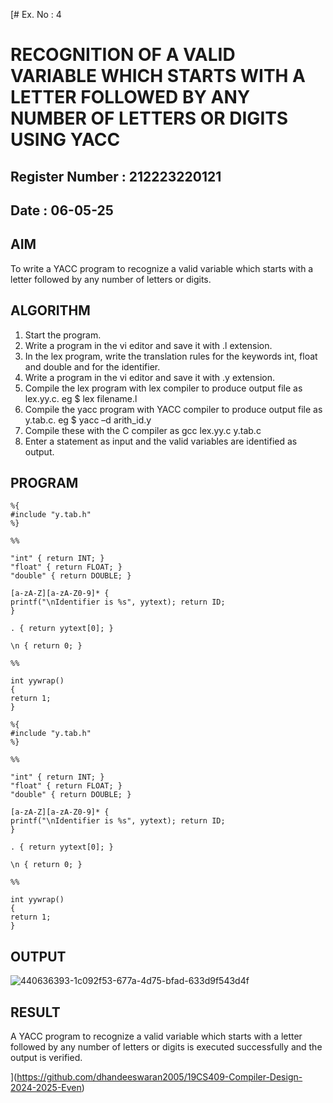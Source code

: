 [# Ex. No : 4	
# RECOGNITION OF A VALID VARIABLE WHICH STARTS WITH A LETTER FOLLOWED BY ANY NUMBER OF LETTERS OR DIGITS USING YACC
## Register Number : 212223220121
## Date : 06-05-25

## AIM   
To write a YACC program to recognize a valid variable which starts with a letter followed by any number of letters or digits.

## ALGORITHM
1.	Start the program.
2.	Write a program in the vi editor and save it with .l extension.
3.	In the lex program, write the translation rules for the keywords int, float and double and for the identifier.
4.	Write a program in the vi editor and save it with .y extension.
5.	Compile the lex program with lex compiler to produce output file as lex.yy.c. eg $ lex filename.l
6.	Compile the yacc program with YACC compiler to produce output file as y.tab.c. eg $ yacc –d arith_id.y
7.	Compile these with the C compiler as gcc lex.yy.c y.tab.c
8.	Enter a statement as input and the valid variables are identified as output.

## PROGRAM
~~~
%{
#include "y.tab.h"
%}

%%

"int" { return INT; } 
"float" { return FLOAT; }
"double" { return DOUBLE; }

[a-zA-Z][a-zA-Z0-9]* {
printf("\nIdentifier is %s", yytext); return ID;
}

. { return yytext[0]; }

\n { return 0; }

%%

int yywrap() 
{ 
return 1;
}
~~~
~~~
%{
#include "y.tab.h"
%}

%%

"int" { return INT; } 
"float" { return FLOAT; }
"double" { return DOUBLE; }

[a-zA-Z][a-zA-Z0-9]* {
printf("\nIdentifier is %s", yytext); return ID;
}

. { return yytext[0]; }

\n { return 0; }

%%

int yywrap() 
{ 
return 1;
}
~~~

## OUTPUT 
![440636393-1c092f53-677a-4d75-bfad-633d9f543d4f](https://github.com/user-attachments/assets/2411c4ea-d282-40a3-a5f3-dd86f9a9a409)

## RESULT
A  YACC program to recognize a valid variable which starts with a letter followed by any number of letters or digits is executed successfully and the output is verified.


](https://github.com/dhandeeswaran2005/19CS409-Compiler-Design-2024-2025-Even)
